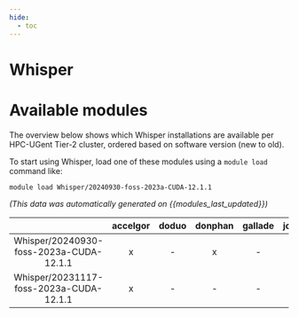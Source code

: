 ```yaml
---
hide:
  - toc
---
```


Whisper
=======

# Available modules


The overview below shows which Whisper installations are available per HPC-UGent Tier-2 cluster, ordered based on software version (new to old).

To start using Whisper, load one of these modules using a `module load` command like:

```shell
module load Whisper/20240930-foss-2023a-CUDA-12.1.1
```

*(This data was automatically generated on {{modules_last_updated}})*  

| |accelgor|doduo|donphan|gallade|joltik|litleo|shinx|
| :---: | :---: | :---: | :---: | :---: | :---: | :---: | :---: |
|Whisper/20240930-foss-2023a-CUDA-12.1.1|x|-|x|-|x|x|-|
|Whisper/20231117-foss-2023a-CUDA-12.1.1|x|-|-|-|x|x|-|
